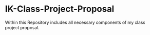 # IK-Class-Project-Proposal
Within this Repository includes all necessary components of my class project proposal. 
